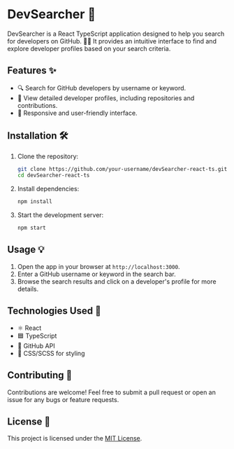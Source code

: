# DevSearcher 🚀

DevSearcher is a React TypeScript application designed to help you search for developers on GitHub. 🧑‍💻 It provides an intuitive interface to find and explore developer profiles based on your search criteria.

## Features ✨

- 🔍 Search for GitHub developers by username or keyword.
- 📄 View detailed developer profiles, including repositories and contributions.
- 📱 Responsive and user-friendly interface.

## Installation 🛠️

1. Clone the repository:

   ```bash
   git clone https://github.com/your-username/devSearcher-react-ts.git
   cd devSearcher-react-ts
   ```

2. Install dependencies:

   ```bash
   npm install
   ```

3. Start the development server:
   ```bash
   npm start
   ```

## Usage 💡

1. Open the app in your browser at `http://localhost:3000`.
2. Enter a GitHub username or keyword in the search bar.
3. Browse the search results and click on a developer's profile for more details.

## Technologies Used 🧰

- ⚛️ React
- 🟦 TypeScript
- 🐙 GitHub API
- 🎨 CSS/SCSS for styling

## Contributing 🤝

Contributions are welcome! Feel free to submit a pull request or open an issue for any bugs or feature requests.

## License 📜

This project is licensed under the [MIT License](LICENSE).
